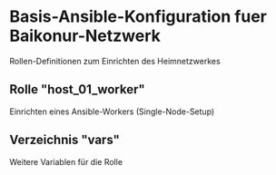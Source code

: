 # Basis-Ansible-Konfiguration fuer Baikonur-Netzwerk
Rollen-Definitionen zum Einrichten des Heimnetzwerkes

## Rolle "host_01_worker"
Einrichten eines Ansible-Workers (Single-Node-Setup)

## Verzeichnis "vars"
Weitere Variablen für die Rolle
